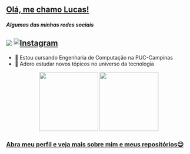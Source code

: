 ## [Olá, me chamo Lucas!](https://www.dio.me/users/lucasespicarezende)
<h5>Algumas das minhas redes sociais</h5>

<a href = "mailto:lucasespicarezende@gmail.com" target="_blank"><img src="https://img.shields.io/badge/-Gmail-%23333?style=for-the-badge&logo=gmail&logoColor=white" target="_blank"></a>
[![Instagram](https://img.shields.io/badge/Instagram-E4405F?style=for-the-badge&logo=instagram&logoColor=white)](https://www.instagram.com/lucas_espica/)
---
- 📒 Estou cursando Engenharia de Computação na PUC-Campinas
- 💫 Adoro estudar novos tópicos no universo da tecnologia

<div align="center">
  <img height="160" src="https://github-readme-stats.vercel.app/api?username=lucasespica&show_icons=true&theme=transparent" />
  <img height="160" src="https://github-readme-stats.vercel.app/api/top-langs/?username=Lucasespica&layout=compact&langs_count=8&card_width=320&theme=transparent" />
</div>

### [Abra meu perfil e veja mais sobre mim e meus repositórios😊](https://github.com/Lucasespica)
